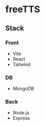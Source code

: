 # freeTTS

## Stack

### Front

- Vite
- React
- Tailwind

### DB

- MongoDB

### Back

- Node.js
- Express
